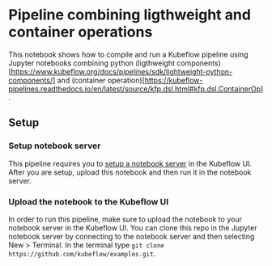 # Pipeline combining ligthweight and container operations
This notebook shows how to compile and run a Kubeflow pipeline using Jupyter notebooks combining python (ligthweight components)[https://www.kubeflow.org/docs/pipelines/sdk/lightweight-python-components/] and (container operation)[https://kubeflow-pipelines.readthedocs.io/en/latest/source/kfp.dsl.html#kfp.dsl.ContainerOp].

## Setup

### Setup notebook server
This pipeline requires you to [setup a notebook server](https://www.kubeflow.org/docs/notebooks/setup/) in the Kubeflow UI.  After you are setup, upload this notebook and then run it in the notebook server.

### Upload the notebook to the Kubeflow UI
In order to run this pipeline, make sure to upload the notebook to your notebook server in the Kubeflow UI.  You can clone this repo in the Jupyter notebook server by connecting to the notebook server and then selecting New > Terminal.  In the terminal type `git clone https://github.com/kubeflow/examples.git`.